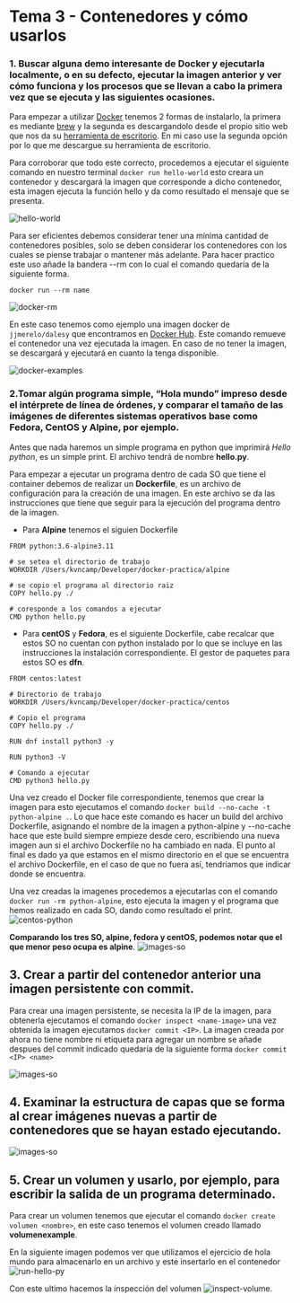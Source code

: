 # Tema 3 - Contenedores y cómo usarlos

### 1. Buscar alguna demo interesante de Docker y ejecutarla localmente, o en su defecto, ejecutar la imagen anterior y ver cómo funciona y los procesos que se llevan a cabo la primera vez que se ejecuta y las siguientes ocasiones.
Para empezar a utilizar [Docker](https://www.docker.com) tenemos 2 formas de instalarlo, la primera es mediante [brew](https://brew.sh) y la segunda es descargandolo desde el propio sitio web que nos da su [herramienta de escritorio](https://www.docker.com/products/docker-desktop). En mi caso use la segunda opción por lo que me descargue su herramienta de escritorio.

Para corroborar que todo este correcto, procedemos a ejecutar el siguiente comando en nuestro terminal
`docker run hello-world` esto creara un contenedor y descargará la imagen que corresponde a dicho contenedor, esta imagen ejecuta la función hello y da como resultado el mensaje que se presenta.

![hello-world](./.github/practica3/hello_world.png)


Para ser eficientes debemos considerar tener una mínima cantidad de contenedores posibles, solo se deben considerar los contenedores con los cuales se piense trabajar o mantener más adelante. Para hacer practico este uso añade la bandera --rm con lo cual el comando quedaría de la siguiente forma.

`docker run --rm name`

![docker-rm](./.github/practica3/docker_pulpo.png)

En este caso tenemos como ejemplo una imagen docker de `jjmerelo/dalesy` que encontramos en [Docker Hub](https://hub.docker.com). Este comando remueve el contenedor una vez ejecutada la imagen. En caso de no tener la imagen, se descargará y ejecutará en cuanto la tenga disponible.

![docker-examples](./.github/practica3/docker_rm.png)

### 2.Tomar algún programa simple, “Hola mundo” impreso desde el intérprete de línea de órdenes, y comparar el tamaño de las imágenes de diferentes sistemas operativos base como Fedora, CentOS y Alpine, por ejemplo.

Antes que nada haremos un simple programa en python que imprimirá *Hello python*, es un simple print. El archivo tendrá de nombre **hello.py**.

Para empezar a ejecutar un programa dentro de cada SO que tiene el container debemos de realizar un **Dockerfile**, es un archivo de configuración para la creación de una imagen. En este archivo se da las instrucciones que tiene que seguir para la ejecución del programa dentro de la imagen. 

* Para **Alpine** tenemos el siguien Dockerfile
```
FROM python:3.6-alpine3.11

# se setea el directorio de trabajo
WORKDIR /Users/kvncamp/Developer/docker-practica/alpine

# se copio el programa al directorio raiz
COPY hello.py ./

# coresponde a los comandos a ejecutar
CMD python hello.py
```

* Para **centOS** y **Fedora**, es el siguiente Dockerfile, cabe recalcar que estos SO no cuentan con python instalado por lo que se incluye en las instrucciones la instalación correspondiente. El gestor de paquetes para estos SO es **dfn**.

```
FROM centos:latest

# Directorio de trabajo
WORKDIR /Users/kvncamp/Developer/docker-practica/centos

# Copio el programa 
COPY hello.py ./

RUN dnf install python3 -y

RUN python3 -V

# Comando a ejecutar
CMD python3 hello.py
```

Una vez creado el Docker file correspondiente, tenemos que crear la imagen para esto ejecutamos el comando 
`docker build --no-cache -t python-alpine .`. Lo que hace este comando es hacer un build del archivo Dockerfile, asignando el nombre de la imagen a python-alpine y --no-cache hace que este build siempre empieze desde cero, escribiendo una nueva imagen aun si el archivo Dockerfile no ha cambiado en nada. El punto al final es dado ya que estamos en el mismo directorio en el que se encuentra el archivo Dockerfile, en el caso de que no fuera así, tendriamos que indicar donde se encuentra.

Una vez creadas la imagenes procedemos a ejecutarlas con el comando `docker run -rm python-alpine`, esto ejecuta la imagen y el programa que hemos realizado en cada SO, dando como resultado el print. 
 ![centos-python](./.github/practica3/centos-python.png)

**Comparando los tres SO, alpine, fedora y centOS, podemos notar que el que menor peso ocupa es alpine**.
![images-so](./.github/practica3/images-so.png)

## 3. Crear a partir del contenedor anterior una imagen persistente con commit.
Para crear una imagen persistente, se necesita la IP de la imagen, para obtenerla ejecutamos el comando 
`docker inspect <name-image>` una vez obtenida la imagen ejecutamos `docker commit <IP>`. La imagen creada por ahora no tiene nombre ni etiqueta para agregar un nombre se añade despues del commit indicado quedaría de la siguiente forma `docker commit <IP> <name>`

![images-so](./.github/practica3/imagen-persistente.png) 

## 4. Examinar la estructura de capas que se forma al crear imágenes nuevas a partir de contenedores que se hayan estado ejecutando.
![images-so](./.github/practica3/capas.png) 

## 5. Crear un volumen y usarlo, por ejemplo, para escribir la salida de un programa determinado.
Para crear un volumen tenemos que ejecutar el comando 
`docker create volumen <nombre>`, en este caso tenemos el volumen creado llamado **volumenexample**.

En la siguiente imagen podemos ver que utilizamos el ejercicio de hola mundo para almacenarlo en un archivo y este insertarlo en el contenedor 
![run-hello-py](./.github/practica3/runHellopy.png)

Con este ultimo hacemos la inspección del volumen 
![inspect-volume](./.github/practica3/inspectVolume.png).